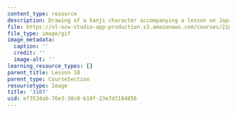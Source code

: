 ```yaml
---
content_type: resource
description: Drawing of a kanji character accompanying a lesson on Japanese.
file: https://ol-ocw-studio-app-production.s3.amazonaws.com/courses/21g-504-japanese-iv-spring-2009/ef3534ab76e338c8b18f23e7d3184856_3107.gif
file_type: image/gif
image_metadata:
  caption: ''
  credit: ''
  image-alt: ''
learning_resource_types: []
parent_title: Lesson 18
parent_type: CourseSection
resourcetype: Image
title: '3107'
uid: ef3534ab-76e3-38c8-b18f-23e7d3184856
---
```

